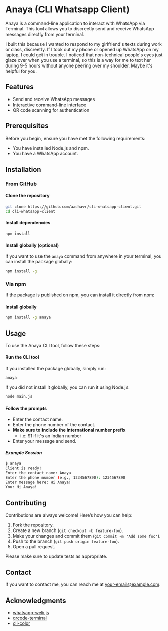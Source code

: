 # Anaya (CLI Whatsapp Client)

Anaya is a command-line application to interact with WhatsApp via Terminal. This tool allows you to discreetly send and receive WhatsApp messages directly from your terminal.

I built this because I wanted to respond to my girlfriend's texts during work or class, discreetly. If I took out my phone or opened up WhatsApp on my laptop, I could get in trouble. I noticed that non-technical people's eyes just glaze over when you use a terminal, so this is a way for me to text her during 9-5 hours without anyone peering over my shoulder. Maybe it's helpful for you.

## Features

- Send and receive WhatsApp messages
- Interactive command-line interface
- QR code scanning for authentication

## Prerequisites

Before you begin, ensure you have met the following requirements:

- You have installed Node.js and npm.
- You have a WhatsApp account.

## Installation

### From GitHub

#### Clone the repository

   ```sh
   git clone https://github.com/aadhavr/cli-whatsapp-client.git
   cd cli-whatsapp-client
   ```

#### Install dependencies

   ```sh
   npm install
   ```

#### Install globally (optional)

   If you want to use the `anaya` command from anywhere in your terminal, you can install the package globally:

   ```sh
   npm install -g
   ```

### Via npm

If the package is published on npm, you can install it directly from npm:

#### Install globally

   ```sh
   npm install -g anaya
   ```

## Usage

To use the Anaya CLI tool, follow these steps:

#### Run the CLI tool

   If you installed the package globally, simply run:

   ```sh
   anaya
   ```

   If you did not install it globally, you can run it using Node.js:

   ```sh
   node main.js
   ```

#### Follow the prompts

- Enter the contact name.
- Enter the phone number of the contact. 
- **Make sure to include the international number prefix**
  - i.e: 91 if it's an Indian number
- Enter your message and send.

#### *Example Session*

   ```sh
   $ anaya
   Client is ready!
   Enter the contact name: Anaya
   Enter the phone number (e.g., 1234567890): 1234567890
   Enter message here: Hi Anaya!
   You: Hi Anaya!
   ```


## Contributing

Contributions are always welcome! Here’s how you can help:

1. Fork the repository.
2. Create a new branch (`git checkout -b feature-foo`).
3. Make your changes and commit them (`git commit -m 'Add some foo'`).
4. Push to the branch (`git push origin feature-foo`).
5. Open a pull request.

Please make sure to update tests as appropriate.

## Contact

If you want to contact me, you can reach me at [your-email@example.com](mailto:aadhav.rajesh@gmail.com).

## Acknowledgments

- [whatsapp-web.js](https://github.com/pedroslopez/whatsapp-web.js)
- [qrcode-terminal](https://github.com/gtanner/qrcode-terminal)
- [cli-color](https://github.com/medikoo/cli-color)
